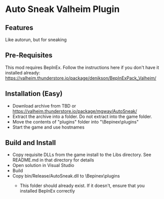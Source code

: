 # Auto Sneak Valheim Plugin

## Features
Like autorun, but for sneaking

## Pre-Requisites
This mod requires BepInEx. Follow the instructions here if you don't have it installed already: https://valheim.thunderstore.io/package/denikson/BepInExPack_Valheim/

## Installation (Easy)
- Download archive from TBD or https://valheim.thunderstore.io/package/mgway/AutoSneak/
- Extract the archive into a folder. Do not extract into the game folder.
- Move the contents of "plugins" folder into "<GameDirectory>\Bepinex\plugins"
- Start the game and use hostnames

## Build and Install
- Copy requisite DLLs from the game install to the Libs directory. See README.md in that directory for details
- Open solution in Visual Studio
- Build
- Copy bin/Release/AutoSneak.dll to <GameDirectory>\Bepinex\plugins
	- This folder should already exist. If it doesn't, ensure that you installed BepInEx correctly
